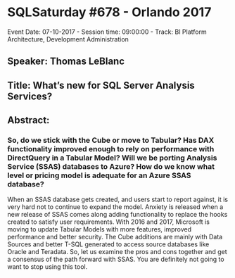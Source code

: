 # SQLSaturday #678 - Orlando 2017
Event Date: 07-10-2017 - Session time: 09:00:00 - Track: BI Platform Architecture, Development  Administration
## Speaker: Thomas LeBlanc
## Title: What’s new for SQL Server Analysis Services?
## Abstract:
### So, do we stick with the Cube or move to Tabular? Has DAX functionality improved enough to rely on performance with DirectQuery in a Tabular Model? Will we be porting Analysis Service (SSAS) databases to Azure? How do we know what level or pricing model is adequate for an Azure SSAS database?
When an SSAS database gets created, and users start to report against, it is very hard not to continue to expand the model. Anxiety is released when a new release of SSAS comes along adding functionality to replace the hooks created to satisfy user requirements. With 2016 and 2017, Microsoft is moving to update Tabular Models with more features, improved performance and better security. The Cube additions are mainly with Data Sources and better T-SQL generated to access source databases like Oracle and Teradata.
So, let us examine the pros and cons together and get a consensus of the path forward with SSAS. You are definitely not going to want to stop using this tool.
